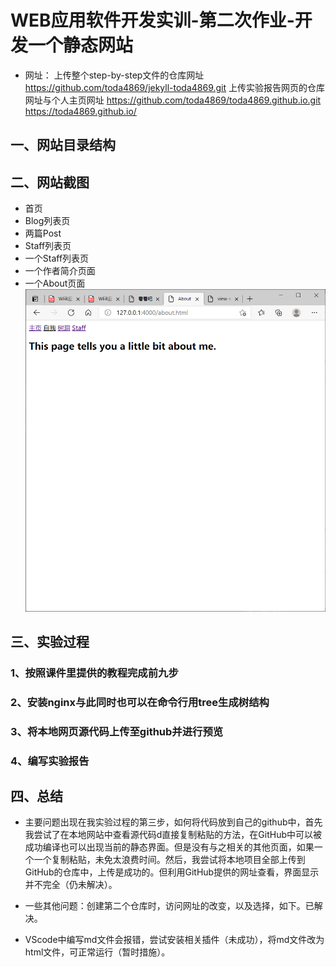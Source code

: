 # WEB应用软件开发实训-第二次作业-开发一个静态网站

- 网址：
上传整个step-by-step文件的仓库网址  https://github.com/toda4869/jekyll-toda4869.git
上传实验报告网页的仓库网址与个人主页网址
https://github.com/toda4869/toda4869.github.io.git
https://toda4869.github.io/

## 一、网站目录结构
## 二、网站截图
- 首页
- Blog列表页
- 两篇Post
- Staff列表页
- 一个Staff列表页
- 一个作者简介页面
- 一个About页面
![截图](https://github.com/toda4869/toda4869.github.io/blob/main/pic/about.png)
## 三、实验过程
### 1、按照课件里提供的教程完成前九步
### 2、安装nginx与此同时也可以在命令行用tree生成树结构
### 3、将本地网页源代码上传至github并进行预览
### 4、编写实验报告

## 四、总结
- 主要问题出现在我实验过程的第三步，如何将代码放到自己的github中，首先我尝试了在本地网站中查看源代码d直接复制粘贴的方法，在GitHub中可以被成功编译也可以出现当前的静态界面。但是没有与之相关的其他页面，如果一个一个复制粘贴，未免太浪费时间。然后，我尝试将本地项目全部上传到GitHub的仓库中，上传是成功的。但利用GitHub提供的网址查看，界面显示并不完全（仍未解决）。
- 一些其他问题：创建第二个仓库时，访问网址的改变，以及选择，如下。已解决。
 
- VScode中编写md文件会报错，尝试安装相关插件（未成功），将md文件改为html文件，可正常运行（暂时措施）。
